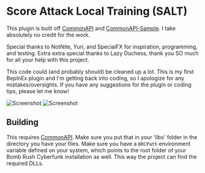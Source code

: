 # Score Attack Local Training (SALT)
 
This plugin is built off [CommonAPI](https://github.com/LazyDuchess/BRC-CommonAPI) and [CommonAPI-Sample](https://github.com/LazyDuchess/BRC-CommonAPI-Sample). I take absolutely no credit for the work.

Special thanks to NotNite, Yuri, and SpecialFX for inspiration, programming, and testing. Extra extra special thanks to Lazy Duchess, thank you SO much for all your help with this project.

This code could (and probably should) be cleaned up a lot. This is my first BepInEx plugin and I'm getting back into coding, so I apologize for any mistakes/oversights. If you have any suggestions for the plugin or coding tips, please let me know!

![Screenshot](https://i.imgur.com/iFrl532.jpeg)
![Screenshot](https://i.imgur.com/iker8m1.jpeg)


## Building

This requires [CommonAPI](https://github.com/LazyDuchess/BRC-CommonAPI). Make sure you put that in your 'libs' folder in the directory you have your files. Make sure you have a `BRCPath` environment variable defined on your system, which points to the root folder of your Bomb Rush Cyberfunk installation as well. This way the project can find the required DLLs.

